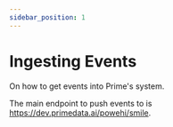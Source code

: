 ```yaml
---
sidebar_position: 1
---
```


# Ingesting Events

On how to get events into Prime's system.

The main endpoint to push events to is https://dev.primedata.ai/powehi/smile.